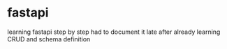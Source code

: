 # fastapi
learning fastapi step by step had to document it late after already learning CRUD and schema definition
